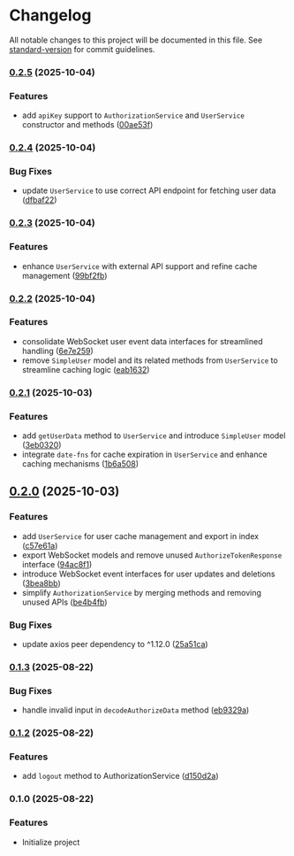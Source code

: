 # Changelog

All notable changes to this project will be documented in this file. See [standard-version](https://github.com/conventional-changelog/standard-version) for commit guidelines.

### [0.2.5](https://github.com/AuthApex/authapex-core/compare/v0.2.4...v0.2.5) (2025-10-04)


### Features

* add `apiKey` support to `AuthorizationService` and `UserService` constructor and methods ([00ae53f](https://github.com/AuthApex/authapex-core/commit/00ae53fae712604f435af8105bdab4f71aa4bf73))

### [0.2.4](https://github.com/AuthApex/authapex-core/compare/v0.2.3...v0.2.4) (2025-10-04)


### Bug Fixes

* update `UserService` to use correct API endpoint for fetching user data ([dfbaf22](https://github.com/AuthApex/authapex-core/commit/dfbaf22fa89d74f3784aeacb1357792be51ab055))

### [0.2.3](https://github.com/AuthApex/authapex-core/compare/v0.2.2...v0.2.3) (2025-10-04)


### Features

* enhance `UserService` with external API support and refine cache management ([99bf2fb](https://github.com/AuthApex/authapex-core/commit/99bf2fb53abf8f97fb2f8958fc5fb830ff174e59))

### [0.2.2](https://github.com/AuthApex/authapex-core/compare/v0.2.1...v0.2.2) (2025-10-04)


### Features

* consolidate WebSocket user event data interfaces for streamlined handling ([6e7e259](https://github.com/AuthApex/authapex-core/commit/6e7e2595c7bbd66cd8d22e911024ba630d7a8985))
* remove `SimpleUser` model and its related methods from `UserService` to streamline caching logic ([eab1632](https://github.com/AuthApex/authapex-core/commit/eab1632750bf9d973501bc323041885801209eb3))

### [0.2.1](https://github.com/AuthApex/authapex-core/compare/v0.2.0...v0.2.1) (2025-10-03)


### Features

* add `getUserData` method to `UserService` and introduce `SimpleUser` model ([3eb0320](https://github.com/AuthApex/authapex-core/commit/3eb03205ed67c166c87e8b671484b160ed25248a))
* integrate `date-fns` for cache expiration in `UserService` and enhance caching mechanisms ([1b6a508](https://github.com/AuthApex/authapex-core/commit/1b6a508fc0164d2d8dce0af985feadf5257a1672))

## [0.2.0](https://github.com/AuthApex/authapex-core/compare/v0.1.3...v0.2.0) (2025-10-03)


### Features

* add `UserService` for user cache management and export in index ([c57e61a](https://github.com/AuthApex/authapex-core/commit/c57e61a3ce2c0ec8ec9f651ad6f1a90c2bec008b))
* export WebSocket models and remove unused `AuthorizeTokenResponse` interface ([94ac8f1](https://github.com/AuthApex/authapex-core/commit/94ac8f185c6dd8e0da7d4b6561c5fa76640fec1d))
* introduce WebSocket event interfaces for user updates and deletions ([3bea8bb](https://github.com/AuthApex/authapex-core/commit/3bea8bbe06ce5bb37a99d4f9026f0cc603d7b721))
* simplify `AuthorizationService` by merging methods and removing unused APIs ([be4b4fb](https://github.com/AuthApex/authapex-core/commit/be4b4fb992811eed2c29f89cf0396e0ac8db1147))


### Bug Fixes

* update axios peer dependency to ^1.12.0 ([25a51ca](https://github.com/AuthApex/authapex-core/commit/25a51ca44d5dc1c1dd7bfaa5d58a63147a24597d))

### [0.1.3](https://github.com/AuthApex/authapex-core/compare/v0.1.2...v0.1.3) (2025-08-22)


### Bug Fixes

* handle invalid input in `decodeAuthorizeData` method ([eb9329a](https://github.com/AuthApex/authapex-core/commit/eb9329a4022862cb609f4fc8d4ef90c9f2e099c4))

### [0.1.2](https://github.com/AuthApex/authapex-core/compare/v0.1.1...v0.1.2) (2025-08-22)


### Features

* add `logout` method to AuthorizationService ([d150d2a](https://github.com/AuthApex/authapex-core/commit/d150d2a37605ac5681b88b0457042f49b7cc0ed2))

### 0.1.0 (2025-08-22)

### Features
* Initialize project
